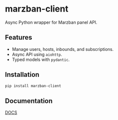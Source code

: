 # marzban-client

Async Python wrapper for Marzban panel API.

## Features
- Manage users, hosts, inbounds, and subscriptions.
- Async API using `aiohttp`.
- Typed models with `pydantic`.

## Installation
```bash
pip install marzban-client
```
## Documentation
[DOCS](DOCS.md)